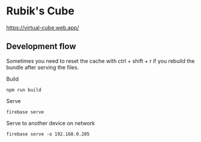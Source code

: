 # Rubik's Cube

https://virtual-cube.web.app/

## Development flow

Sometimes you need to reset the cache with ctrl + shift + r if you rebuild the bundle after serving the files.

Build
```
npm run build
```

Serve
```
firebase serve
```

Serve to another device on network
```
firebase serve -o 192.168.0.205
```